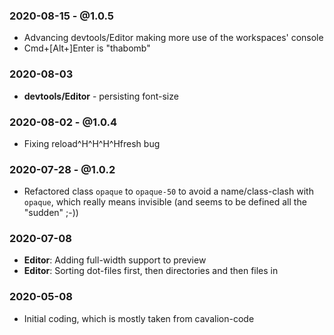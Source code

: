 ### 2020-08-15 - @1.0.5
- Advancing devtools/Editor making more use of the workspaces' console
- Cmd+[Alt+]Enter is "thabomb"

### 2020-08-03
* **devtools/Editor** - persisting font-size

### 2020-08-02 - @1.0.4
* Fixing reload^H^H^H^Hfresh bug

### 2020-07-28 - @1.0.2
* Refactored class `opaque` to `opaque-50` to avoid a name/class-clash with `opaque`, which really means invisible (and seems to be defined all the "sudden" ;-))

### 2020-07-08
* **Editor<blocks>**: Adding full-width support to preview
* **Editor<folder>**: Sorting dot-files first, then directories and then files in

### 2020-05-08
* Initial coding, which is mostly taken from cavalion-code

